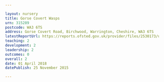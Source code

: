 ```yaml
---

layout: nursery
title: Gorse Covert Wasps
urn: 315289
postcode: WA3 6TS
address: Gorse Covert Road, Birchwood, Warrington, Cheshire, WA3 6TS
latestReportUrl: https://reports.ofsted.gov.uk/provider/files/2530173/urn/315289.pdf
teaching: 2
development: 2
leadership: 2
outcomes: 0
overall: 2
date: 01 April 2018 
datePublish: 25 November 2015

---
```

